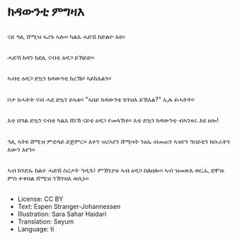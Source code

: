 # ክዳውንቲ ምግዛእ

##
ናይ ዓሊ ሸሚዝ ኣሪጉ ኣሎ። ካልእ ሓድሽ ከድልዮ እዩ።

##
ሓድሽ ክዳን ክደሊ ናብቲ ዕዳጋ ይኸይድ።

##
ኣብቲ ዕዳጋ ድኳን ክዳውንቲ ክረኽቦ ኣይክእልን።

##
ቦታ ክሓትት ናብ ሓደ ድኳን ይኣቱ። "ኣበይ ክዳውንቲ ክገዝእ ይኽእል?" ኢሉ ይሓትት።

##
እቲ በዓል ድኳን ናብቲ ካልእ ሸነኽ ናይቲ ዕዳጋ የመላኽቶ። እቲ ድኳን ክዳውንቲ ብኣንጻሩ እዩ ዘሎ!

##
ዓሊ ኣትዩ ሸሚዝ ምድላይ ይጅምር። እተን ዝረኣየን ሸሚዛት ንዕኡ ብመጠን ኣዝየን ዓበይቲን ክቡራትን እውን እየን።

##
ኣብ ክንድኡ ክልተ ሓድሽ ስረታት ዓዲጉ፤ ምኽንያቱ ኣብ ዕዳጋ ስለዘሎ። ኣብ ዝመጽእ ወርሒ ደሞዙ ምስ ተቀበል ሸሚዝ ንኽገዝእ ወሲኑ።

##
* License: CC BY
* Text: Espen Stranger-Johannessen
* Illustration: Sara Sahar Haidari
* Translation: Seyum
* Language: ti
